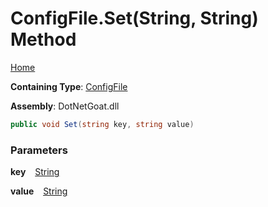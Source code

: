 # ConfigFile\.Set\(String, String\) Method

[Home](../../../../../../README.md)

**Containing Type**: [ConfigFile](../README.md)

**Assembly**: DotNetGoat\.dll

```csharp
public void Set(string key, string value)
```

### Parameters

**key** &ensp; [String](https://docs.microsoft.com/en-us/dotnet/api/system.string)

**value** &ensp; [String](https://docs.microsoft.com/en-us/dotnet/api/system.string)